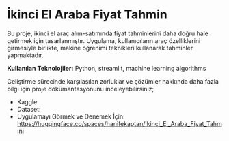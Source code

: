 # İkinci El Araba Fiyat Tahmin
Bu proje, ikinci el araç alım-satımında fiyat tahminlerini daha doğru hale getirmek için tasarlanmıştır. Uygulama, kullanıcıların araç özelliklerini girmesiyle birlikte, makine öğrenimi teknikleri kullanarak tahminler yapmaktadır.

**Kullanılan Teknolojiler:** Python, streamlit, machine learning algorithms

Geliştirme sürecinde karşılaşılan zorluklar ve çözümler hakkında daha fazla bilgi için proje dökümantasyonunu inceleyebilirsiniz;
- Kaggle: 
- Dataset: 
- Uygulamayı Görmek ve Denemek İçin: https://huggingface.co/spaces/hanifekaptan/Ikinci_El_Araba_Fiyat_Tahmini

